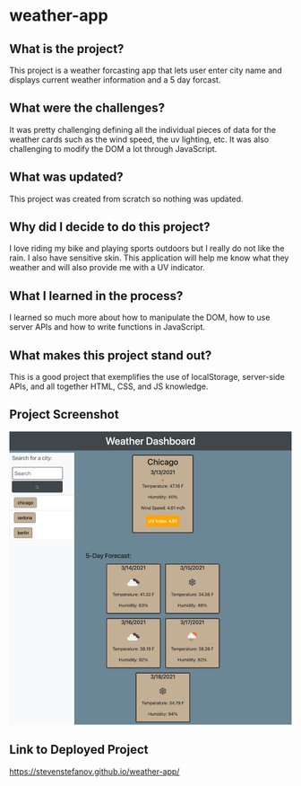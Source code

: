 # weather-app

## What is the project?

This project is a weather forcasting app that lets user enter city name and displays current weather information and a 5 day forcast.

## What were the challenges?

It was pretty challenging defining all the individual pieces of data for the weather cards such as the wind speed, the uv lighting, etc. It was also challenging to modify the DOM a lot through JavaScript.

## What was updated?

This project was created from scratch so nothing was updated.

## Why did I decide to do this project?

I love riding my bike and playing sports outdoors but I really do not like the rain. I also have sensitive skin. This application will help me know what they weather and will also provide me with a UV indicator.

## What I learned in the process?

I learned so much more about how to manipulate the DOM, how to use server APIs and how to write functions in JavaScript.

## What makes this project stand out?

This is a good project that exemplifies the use of localStorage, server-side APIs, and all together HTML, CSS, and JS knowledge.

## Project Screenshot  

![Project Screenshot](assets/screenshot_stevenstefanov.png)
 
## Link to Deployed Project  

https://stevenstefanov.github.io/weather-app/
